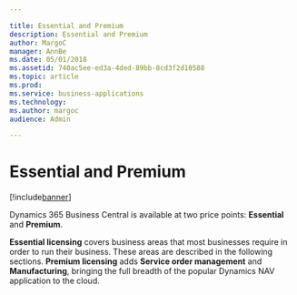 ```yaml
---

title: Essential and Premium
description: Essential and Premium
author: MargoC
manager: AnnBe
ms.date: 05/01/2018
ms.assetid: 740ac5ee-ed3a-4ded-89bb-8cd3f2d10588
ms.topic: article
ms.prod: 
ms.service: business-applications
ms.technology: 
ms.author: margoc
audience: Admin

---
```

#  Essential and Premium




[!include[banner](../../includes/banner.md)]

Dynamics 365 Business Central is available at two price points: **Essential**
and **Premium**.

**Essential licensing** covers business areas that most businesses require in
order to run their business. These areas are described in the following
sections. **Premium licensing** adds **Service order management** and
**Manufacturing**, bringing the full breadth of the popular Dynamics NAV
application to the cloud.
